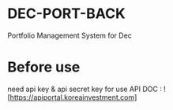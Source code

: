 # DEC-PORT-BACK
Portfolio Management System for Dec

# Before use
need api key & api secret key for use
API DOC : ![https://apiportal.koreainvestment.com]
